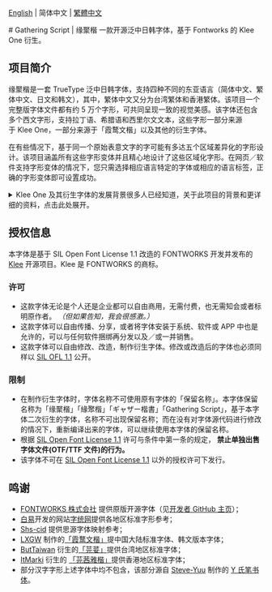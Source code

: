 [English](./README.md) | <span lang="zh-CN"> 简体中文 </span> | <span lang="zh-TW"> [繁體中文](./README-ZHT.md) </span>

<div lang="zh-CN">
# Gathering Script | 缘聚楷  
一款开源泛中日韩字体，基于 Fontworks 的 Klee One 衍生。

## 项目简介 
缘聚楷是一套 TrueType 泛中日韩字体，支持四种不同的东亚语言（简体中文、繁体中文、日文和韩文），其中，繁体中文又分为台湾繁体和香港繁体。该项目一个完整版字体文件都有约 5 万个字形，可共同呈现一致的视觉美感。该字体还包含多个西文字形，支持拉丁语、希腊语和西里尔文文本，这些字形一部分来源于 Klee One，一部分来源于「霞鹜文楷」以及其他的衍生字体。  

在有些情况下，基于同一个原始表意文字的字可能有多达五个区域差异化的字形设计。该项目涵盖所有这些字形变体并且精心地设计了这些区域化字形。在网页／软件支持字形变体的情况下，您只需选择相应语言特定的字体或相应的语言标签，正确的字形变体即可设置成功。

  <details> 
  <summary>Klee One 及其衍生字体的发展背景很多人已经知道，关于此项目的背景和更详细的资料，点击此处展开。</summary>
    
  2020 年 12 月，日本著名字体厂商 FONTWORKS 在 GitHub 上以开源授权释出 [Klee One](https://github.com/fontworks-fonts/Klee) 字型，震惊字体圈。Klee One 因其具有楷体笔调、又像仿宋一般整齐端正，具有较高的可读性与优雅的外观，非常适合正文排版，也因此广受中文使用者喜好。与一般的教科书体相比，Klee One 保留了传统印刷字体的一些特征。2021 年，[LXGW](https://github.com/lxgw) 在其基础上增补和修改字形，制成[「霞鹜文楷」](https://github.com/lxgw/LxgwWenKai)字体，受到广泛欢迎。除此之外，一些字体设计师／爱好者也制作了其他的衍生版本，如[「芫荽」](https://github.com/ButTaiwan/iansui)[「芫茜雅楷」](https://github.com/ItMarki/jyunsaikaai)等。在字体设计师／爱好者的努力下，一系列基于 Klee One 衍生的字体支持的字符数远大于原有的字符数。
  
  然而，不同字形之间的统合是一个问题。有的和原字型 Klee One 或其他衍生项目共用同一字形，有的却做出了修改。对于 Klee One 没有的字，新补的字之间的设计比例、设计间架具有一定的差异。这些新补字在不同字型对照时较为明显。在大字符集和标准规范之间，字形统合成了亟待解决的问题。
  
  我们希望能够制作出一个类似于思源黑体、思源宋体那样的大字符集和字形整合兼备的字体，为此本项目诞生了。
  </details>
  
## 授权信息
本字体是基于 SIL Open Font License 1.1 改造的 FONTWORKS 开发并发布的 [Klee](https://github.com/fontworks-fonts/Klee) 开源项目。Klee 是 FONTWORKS 的商标。

### 许可  
- 这款字体无论是个人还是企业都可以自由商用，无需付费，也无需知会或者标明原作者。 *（但如果告知，我会很感激。）*
- 这款字体可以自由传播、分享，或者将字体安装于系统、软件或 APP 中也是允许的，可以与任何软件捆绑再分发以及／或一并销售。
- 这款字体可以自由修改、改造，制作衍生字体。修改或改造后的字体也必须同样以 [SIL OFL 1.1](https://scripts.sil.org/OFL) 公开。

### 限制  
- 在制作衍生字体时，字体名称不可使用原有字体的「保留名称」。本字体保留名称为<span lang="zh-cn">「缘聚楷」</span><span lang="zh-tw">「緣聚楷」</span><span lang="ja-jp">「ギャザー楷書」</span>「Gathering Script」，基于本字体二次衍生的字体，名称不可出现保留名称；而在没有对字体源代码进行修改的情况下，重新编译出来的字体，可以继续使用本字体的保留名称。
- 根据 [SIL Open Font License 1.1](https://scripts.sil.org/OFL) 许可与条件中第一条的规定， **禁止单独出售字体文件(OTF/TTF 文件)的行为。**
- 该字体不可在 [SIL Open Font License 1.1](https://scripts.sil.org/OFL) 以外的授权许可下发行。

## 鸣谢
- [FONTWORKS 株式会社](http://fontworks.co.jp) 提供原版开源字体（见[开发者 GitHub 主页](https://github.com/fontworks-fonts/)）；  
- [白易](https://github.com/yi-bai)开发的网站[字统网](https://zi.tools)提供各地区标准字形参考；
-  [Shs-cid](https://github.com/NightFurySL2001/shs-cid) 提供思源字体映射参考；  
- [LXGW](https://github.com/lxgw) 制作的[「霞鹜文楷」](https://github.com/lxgw/LxgwWenKai)提中国大陆标准字体、韩文版本字体；
- [ButTaiwan](https://github.com/ButTaiwan) 衍生的[「芫荽」](https://github.com/ButTaiwan/iansui)提供台湾地区标准字体；
- [ItMarki](https://github.com/ItMarki) 衍生的 [「芫茜雅楷」](https://github.com/ItMarki/jyunsaikaai)提供香港地区标准字体；
- 部分汉字字形上述字体中均不包含，该部分源自 [Steve-Yuu](https://github.com/Steve-Yuu) 制作的 [Y 氏笔书体](https://github.com/Steve-Yuu/YshiPen-Shuti)。
</div>
